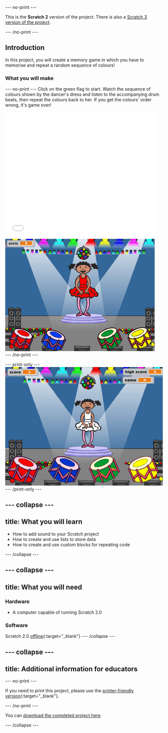 --- no-print ---

This is the **Scratch 2** version of the project. There is also a [Scratch 3 version of the project](https://projects.raspberrypi.org/en/projects/memory).

--- /no-print ---

## Introduction

In this project, you will create a memory game in which you have to memorise and repeat a random sequence of colours!

### What you will make

--- no-print ---
Click on the green flag to start. Watch the sequence of colours shown by the dancer's dress and listen to the accompanying drum beats, then repeat the colours back to her. If you get the colours' order wrong, it's game over!

    
<div class="scratch-preview">
<iframe allowtransparency="true" width="485" height="402" src="//scratch.mit.edu/projects/embed/258514878/?autostart=false" frameborder="0" allowfullscreen scrolling="no"></iframe>
<img src="images/colour-final.png">
</div>
--- /no-print ---

--- print-only ---
![screenshot of finished game](images/screenshot.png)
--- /print-only ---

--- collapse ---
---
title: What you will learn
---
- How to add sound to your Scratch project
- How to create and use lists to store data
- How to create and use custom blocks for repeating code

--- /collapse ---

--- collapse ---
---
title: What you will need
---
### Hardware

+ A computer capable of running Scratch 2.0

### Software

Scratch 2.0 [offline](https://rpf.io/scratchoff){:target="_blank"}
--- /collapse ---

--- collapse ---
---
title: Additional information for educators
---

--- no-print ---

If you need to print this project, please use the [printer-friendly version](https://projects.raspberrypi.org/en/projects/memory-scratch2/print){:target="_blank"}.

--- /no-print ---

You can [download the completed project here](http://rpf.io/p/en/memory-scratch2-get).

--- /collapse ---
